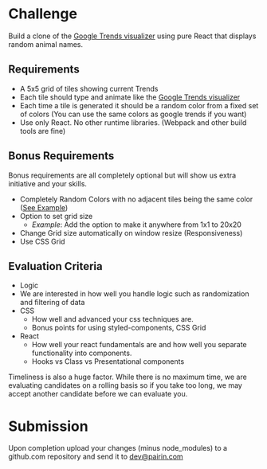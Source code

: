 # Challenge

Build a clone of the [Google Trends visualizer](https://trends.google.com/trends/hottrends/visualize?pn=p1&nrow=5&ncol=5) using pure React that displays random animal names.

## Requirements
 - A 5x5 grid of tiles showing current Trends
 - Each tile should type and animate like the [Google Trends visualizer](https://trends.google.com/trends/hottrends/visualize?pn=p1&nrow=5&ncol=5)
 - Each time a tile is generated it should be a random color from a fixed set of colors (You can use the same colors as google trends if you want)
 - Use only React. No other runtime libraries. (Webpack and other build tools are fine)

## Bonus Requirements
Bonus requirements are all completely optional but will show us extra initiative and your skills.

 - Completely Random Colors with no adjacent tiles being the same color ([See Example](./no_adjacent.png))
 - Option to set grid size
   - *Example*: Add the option to make it anywhere from 1x1 to 20x20
 - Change Grid size automatically on window resize (Responsiveness)
 - Use CSS Grid

## Evaluation Criteria
 - Logic
  - We are interested in how well you handle logic such as randomization and filtering of data
 - CSS
   - How well and advanced your css techniques are.
   - Bonus points for using styled-components, CSS Grid
 - React
   - How well your react fundamentals are and how well you separate functionality into components.
   - Hooks vs Class vs Presentational components

Timeliness is also a huge factor. While there is no maximum time, we are evaluating candidates on a rolling basis so if you take too long, we may accept another candidate before we can evaluate you.

# Submission
Upon completion upload your changes (minus node_modules) to a github.com repository and send it to [dev@pairin.com](mailto:dev@pairin.com?Subject=Frontend%20Code%20Challenge)
